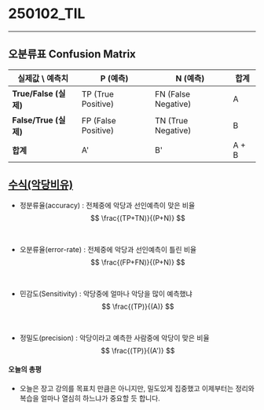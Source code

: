 # 250102_TIL
---
## 오분류표 Confusion Matrix
 | 실제값 \ 예측치 | P (예측)        | N (예측)       | 합계          |
|-----------------|--------------------|--------------------|---------------|
| **True/False (실제)** | TP (True Positive) | FN (False Negative)| A             |
| **False/True (실제)**| FP (False Positive)| TN (True Negative) | B             |
| **합계**        | A'                | B'                | A + B          |

## <u>수식(악당비유)</u>
- 정분류율(accuracy) : 전체중에 악당과 선인예측이 맞은 비율
$$
    \frac{(TP+TN)}{(P+N)}
$$ 

<br>

- 오분류율(error-rate) : 전체중에 악당과 선인예측이 틀린 비율
$$
    \frac{(FP+FN)}{(P+N)}
$$

<br>

- 민감도(Sensitivity) : 악당중에 얼마나 악당을 많이 예측했냐
$$
    \frac{(TP)}{(A)}
$$

<br>

- 정밀도(precision) : 악당이라고 예측한 사람중에 악당이 맞은 비율
$$
    \frac{(TP)}{(A')}
$$

#### 오늘의 총평

- 오늘은 장고 강의를 목표치 만큼은 아니지만, 밀도있게 집중했고 이제부터는 정리와 복습을 얼마나 열심히 하느냐가 중요할 듯 합니다.